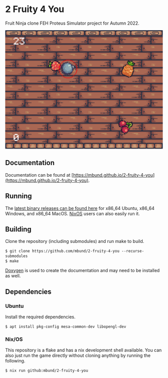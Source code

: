 # 2 Fruity 4 You
Fruit Ninja clone FEH Proteus Simulator project for Autumn 2022.

![game screenshot](assignment/game-screenshot.png)

## Documentation

Documentation can be found at [https://mbund.github.io/2-fruity-4-you](https://mbund.github.io/2-fruity-4-you).

## Running
The [latest binary releases can be found here](https://github.com/mbund/2-fruity-4-you/releases/latest) for x86_64 Ubuntu, x86_64 Windows, and x86_64 MacOS. [NixOS](#nixos) users can also easily run it.

## Building
Clone the repository (including submodules) and run make to build.

```
$ git clone https://github.com/mbund/2-fruity-4-you --recurse-submodules
$ make
```

[Doxygen](https://doxygen.nl) is used to create the documentation and may need to be installed as well.

## Dependencies

### Ubuntu
Install the required dependencies.

```
$ apt install pkg-config mesa-common-dev libopengl-dev
```

### Nix/OS
This repository is a flake and has a nix development shell available. You can also just run the game directly without cloning anything by running the following.
```
$ nix run github:mbund/2-fruity-4-you
```